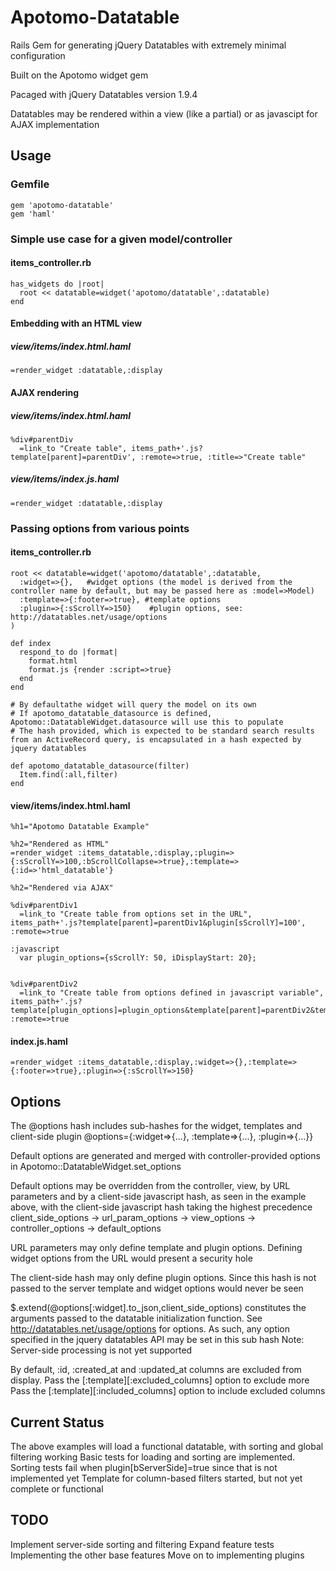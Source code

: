 # Apotomo-Datatable
  Rails Gem for generating jQuery Datatables with extremely minimal configuration

  Built on the Apotomo widget gem

  Pacaged with jQuery Datatables version 1.9.4

  Datatables may be rendered within a view (like a partial) or as javascipt for AJAX implementation

## Usage

### Gemfile
    gem 'apotomo-datatable'
    gem 'haml'

### Simple use case for a given model/controller

#### items_controller.rb
    has_widgets do |root|
      root << datatable=widget('apotomo/datatable',:datatable)
    end

#### Embedding with an HTML view
##### view/items/index.html.haml
    =render_widget :datatable,:display

#### AJAX rendering
##### view/items/index.html.haml
    %div#parentDiv
      =link_to "Create table", items_path+'.js?template[parent]=parentDiv', :remote=>true, :title=>"Create table"
##### view/items/index.js.haml
    =render_widget :datatable,:display

### Passing options from various points

#### items_controller.rb
    root << datatable=widget('apotomo/datatable',:datatable,
      :widget=>{},   #widget options (the model is derived from the controller name by default, but may be passed here as :model=>Model)
      :template=>{:footer=>true}, #template options
      :plugin=>{:sScrollY=>150}    #plugin options, see: http://datatables.net/usage/options
    )

    def index
      respond_to do |format|
        format.html
        format.js {render :script=>true}
      end
    end

    # By defaultathe widget will query the model on its own
    # If apotomo_datatable_datasource is defined, Apotomo::DatatableWidget.datasource will use this to populate
    # The hash provided, which is expected to be standard search results from an ActiveRecord query, is encapsulated in a hash expected by jquery datatables

    def apotomo_datatable_datasource(filter)
      Item.find(:all,filter)
    end

#### view/items/index.html.haml
    %h1="Apotomo Datatable Example"

    %h2="Rendered as HTML"
    =render_widget :items_datatable,:display,:plugin=>{:sScrollY=>100,:bScrollCollapse=>true},:template=>{:id=>'html_datatable'}

    %h2="Rendered via AJAX"

    %div#parentDiv1
      =link_to "Create table from options set in the URL", items_path+'.js?template[parent]=parentDiv1&plugin[sScrollY]=100', :remote=>true

    :javascript
      var plugin_options={sScrollY: 50, iDisplayStart: 20};


    %div#parentDiv2
      =link_to "Create table from options defined in javascript variable", items_path+'.js?template[plugin_options]=plugin_options&template[parent]=parentDiv2&template[id]=datatable_2', :remote=>true

#### index.js.haml
    =render_widget :items_datatable,:display,:widget=>{},:template=>{:footer=>true},:plugin=>{:sScrollY=>150}


## Options

  The @options hash includes sub-hashes for the widget, templates and client-side plugin
    @options={:widget=>{...}, :template=>{...}, :plugin=>{...}}

  Default options are generated and merged with controller-provided options in Apotomo::DatatableWidget.set_options

  Default options may be overridden from the controller, view, by URL parameters and by a client-side javascript hash, as seen in the example above, with the client-side javascript hash taking the highest precedence
    client_side_options -> url_param_options -> view_options -> controller_options -> default_options

  URL parameters may only define template and plugin options. Defining widget options from the URL would present a security hole

  The client-side hash may only define plugin options. Since this hash is not passed to the server template and widget options would never be seen

  $.extend(@options[:widget].to_json,client_side_options) constitutes the arguments passed to the datatable initialization function. 
  See http://datatables.net/usage/options for options.  As such, any option specified in the jquery datatables API may be set in this sub hash
  Note: Server-side processing is not yet supported

  By default, :id, :created_at and :updated_at columns are excluded from display. 
  Pass the [:template][:excluded_columns] option to exclude more
  Pass the [:template][:included_columns] option to include excluded columns

## Current Status

  The above examples will load a functional datatable, with sorting and global filtering working
  Basic tests for loading and sorting are implemented.  Sorting tests fail when plugin[bServerSide]=true since that is not implemented yet
  Template for column-based filters started, but not yet complete or functional

## TODO

  Implement server-side sorting and filtering
  Expand feature tests
  Implementing the other base features
  Move on to implementing plugins
